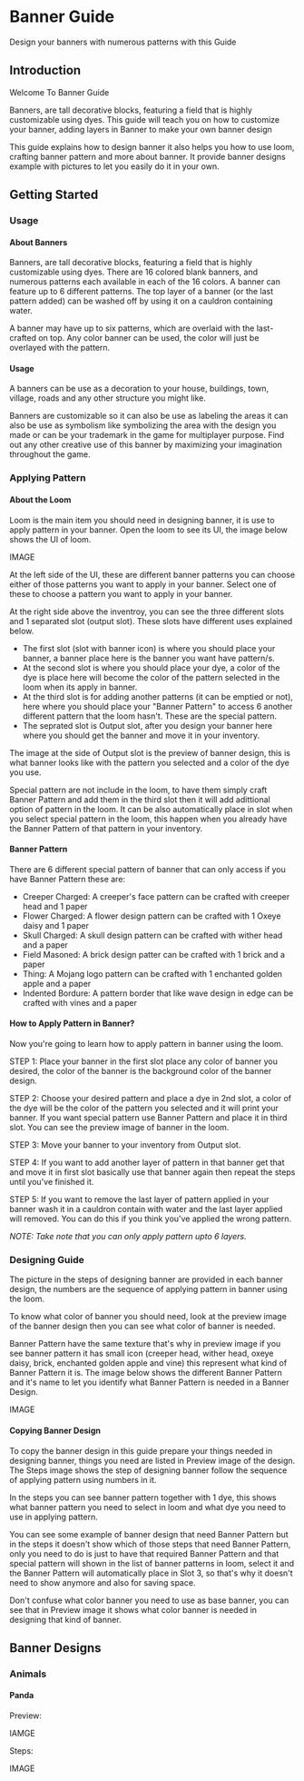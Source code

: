 # Banner Guide

Design your banners with numerous patterns with this Guide

## Introduction

Welcome To Banner Guide

Banners, are tall decorative blocks, featuring a field that is highly customizable using dyes. This guide will teach you on how to customize your banner, adding layers in Banner to make your own banner design

This guide explains how to design banner it also helps you how to use loom, crafting banner pattern and more about banner. It provide banner designs example with pictures to let you easily do it in your own.

## Getting Started

### Usage

#### About Banners

Banners, are tall decorative blocks, featuring a field that is highly customizable using dyes. There are 16 colored blank banners, and numerous patterns each available in each of the 16 colors. A banner can feature up to 6 different patterns. The top layer of a banner (or the last pattern added) can be washed off by using it on a cauldron containing water.

A banner may have up to six patterns, which are overlaid with the last-crafted on top. Any color banner can be used, the color will just be overlayed with the pattern.

#### Usage

A banners can be use as a decoration to your house, buildings, town, village, roads and any other structure you might like.

Banners are customizable so it can also be use as labeling the areas it can also be use as symbolism like symbolizing the area with the design you made or can be your trademark in the game for multiplayer purpose. Find out any other creative use of this banner by maximizing your imagination throughout the game.

### Applying Pattern

#### About the Loom

Loom is the main item you should need in designing banner, it is use to apply pattern in your banner. Open the loom to see its UI, the image below shows the UI of loom.

IMAGE

At the left side of the UI, these are different banner patterns you can choose either of those patterns you want to apply in your banner. Select one of these to choose a pattern you want to apply in your banner.

At the right side above the inventroy, you can see the three different slots and 1 separated slot (output slot). These slots have different uses explained below.

- The first slot (slot with banner icon) is where you should place your banner, a banner place here is the banner you want have pattern/s.
- At the second slot is where you should place your dye, a color of the dye is place here will become the color of the pattern selected in the loom when its apply in banner.
- At the third slot is for adding another patterns (it can be emptied or not), here where you should place your "Banner Pattern" to access 6 another different pattern that the loom hasn't. These are the special pattern.
- The seprated slot is Output slot, after you design your banner here where you should get the banner and move it in your inventory.

The image at the side of Output slot is the preview of banner design, this is what banner looks like with the pattern you selected and a color of the dye you use.

Special pattern are not include in the loom, to have them simply craft Banner Pattern and add them in the third slot then it will add adittional option of pattern in the loom. It can be also automatically place in slot when you select special pattern in the loom, this happen when you already have the Banner Pattern of that pattern in your inventory.

#### Banner Pattern

There are 6 different special pattern of banner that can only access if you have Banner Pattern these are:

- Creeper Charged: A creeper's face pattern can be crafted with creeper head and 1 paper
- Flower Charged: A flower design pattern can be crafted with 1 Oxeye daisy and 1 paper
- Skull Charged: A skull design pattern can be crafted with wither head and a paper
- Field Masoned: A brick design patter can be crafted with 1 brick and a paper
- Thing: A Mojang logo pattern can be crafted with 1 enchanted golden apple and a paper
- Indented Bordure: A pattern border that like wave design in edge can be crafted with vines and a paper

#### How to Apply Pattern in Banner?

Now you're going to learn how to apply pattern in banner using the loom.

STEP 1: Place your banner in the first slot place any color of banner you desired, the color of the banner is the background color of the banner design.

STEP 2: Choose your desired pattern and place a dye in 2nd slot, a color of the dye will be the color of the pattern you selected and it will print your banner. If you want special pattern use Banner Pattern and place it in third slot. You can see the preview image of banner in the loom.

STEP 3: Move your banner to your inventory from Output slot.

STEP 4: If you want to add another layer of pattern in that banner get that and move it in first slot basically use that banner again then repeat the steps until you've finished it.

STEP 5: If you want to remove the last layer of pattern applied in your banner wash it in a cauldron contain with water and the last layer applied will removed. You can do this if you think you've applied the wrong pattern.

*NOTE: Take note that you can only apply pattern upto 6 layers.*

### Designing Guide

The picture in the steps of designing banner are provided in each banner design, the numbers are the sequence of applying pattern in banner using the loom.

To know what color of banner you should need, look at the preview image of the banner design then you can see what color of banner is needed.

Banner Pattern have the same texture that's why in preview image if you see banner pattern it has small icon (creeper head, wither head, oxeye daisy, brick, enchanted golden apple and vine) this represent what kind of Banner Pattern it is. The image below shows the different Banner Pattern and it's name to let you identify what Banner Pattern is needed in a Banner Design.

IMAGE

#### Copying Banner Design

To copy the banner design in this guide prepare your things needed in designing banner, things you need are listed in Preview image of the design. The Steps image shows the step of designing banner follow the sequence of applying pattern using numbers in it.

In the steps you can see banner pattern together with 1 dye, this shows what banner pattern you need to select in loom and what dye you need to use in applying pattern.

You can see some example of banner design that need Banner Pattern but in the steps it doesn't show which of those steps that need Banner Pattern, only you need to do is just to have that required Banner Pattern and that special pattern will shown in the list of banner patterns in loom, select it and the Banner Pattern will automatically place in Slot 3, so that's why it doesn't need to show anymore and also for saving space.

Don't confuse what color banner you need to use as base banner, you can see that in Preview image it shows what color banner is needed in designing that kind of banner.

## Banner Designs

### Animals

#### Panda

Preview:

IAMGE

Steps:

IMAGE





